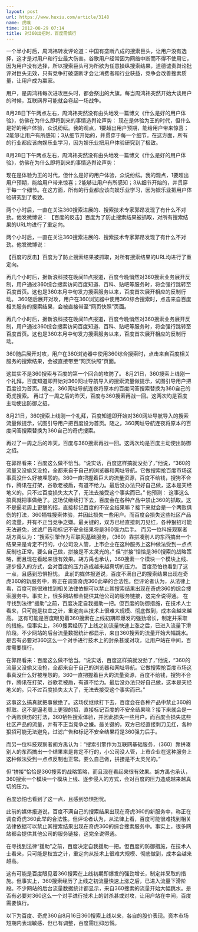 ```yaml
---
layout: post
url: https://www.huxiu.com/article/3148
name: 虎嗅
time: 2012-08-29 07:14
title: 对360出招时，百度需慎行
---
```

一个半小时后，周鸿祎转发评论道：中国有垄断八成的搜索巨头，让用户没有选择，这才是对用户和行业最大伤害。谷歌用户经常因为网络中断而不得不使用它，因为用户没有选择，所以搜索巨头可为所欲为任意操纵搜索结果，道德谴责舆论批评对巨头无效，只有竞争打破垄断才会让消费者和行业获益，竞争会改善搜索质量，让用户成为赢家。

用户，是周鸿祎每次进攻巨头时，都会祭出的大旗。每当周鸿祎突然开始大谈用户的时候，互联网界可能就会卷起一场战争。

8月28日下午两点左右，周鸿祎突然没有由头地发一篇博文《什么是好的用户体验》，仿佛在为什么即将到来的事情造舆论声势： 现在是体验为王的时代，但什么是好的用户体验，众说纷纭。我的观点，1要超出用户预期，能给用户带来惊喜；2能够让用户有所感知；3从细节开始的，并贯穿于每一个细节。在这方面，所有的行业都应该向娱乐业学习，因为娱乐业把用户体验研究到了极致。

8月28日下午两点左右，周鸿祎突然没有由头地发一篇博文《什么是好的用户体验》，仿佛在为什么即将到来的事情造舆论声势：

现在是体验为王的时代，但什么是好的用户体验，众说纷纭。我的观点，1要超出用户预期，能给用户带来惊喜；2能够让用户有所感知；3从细节开始的，并贯穿于每一个细节。在这方面，所有的行业都应该向娱乐业学习，因为娱乐业把用户体验研究到了极致。

两个小时后，一直在关注360搜索进展的、搜索技术专家郭昂发现了有什么不对劲。他发微博说： 【百度的反击】百度为了防止搜索结果被抓取，对所有搜索结果的URL均进行了重定向。

两个小时后，一直在关注360搜索进展的、搜索技术专家郭昂发现了有什么不对劲。他发微博说：

【百度的反击】百度为了防止搜索结果被抓取，对所有搜索结果的URL均进行了重定向。

再几个小时后，据新浪科技在晚间11点报道，百度今晚悄然对360搜索业务展开反制，用户通过360综合搜索访问百度知道、百科、贴吧等服务时，将会强行跳转至百度首页。这也是360本月中旬发力搜索服务以来，百度首次展开相应的反制行动。 360随后展开对攻，用户在360浏览器中使用360综合搜索时，点击来自百度相关服务的搜索结果，会被直接带至“网页快照”页面。

再几个小时后，据新浪科技在晚间11点报道，百度今晚悄然对360搜索业务展开反制，用户通过360综合搜索访问百度知道、百科、贴吧等服务时，将会强行跳转至百度首页。这也是360本月中旬发力搜索服务以来，百度首次展开相应的反制行动。

360随后展开对攻，用户在360浏览器中使用360综合搜索时，点击来自百度相关服务的搜索结果，会被直接带至“网页快照”页面。

这其实不是360搜索与百度的第一个回合的攻防了。 8月21日，360搜索上线刚一个礼拜，百度知道即开始对360网址导航导入的搜索流量做提示，试图引导用户把百度设为首页。随之，360网址导航连夜将原本的百度问答搜索替换为360自己的奇虎搜索。 再过了一周之后的昨天，百度与360搜索再战一回。这两次均是百度主动使出防御之招。

8月21日，360搜索上线刚一个礼拜，百度知道即开始对360网址导航导入的搜索流量做提示，试图引导用户把百度设为首页。随之，360网址导航连夜将原本的百度问答搜索替换为360自己的奇虎搜索。

再过了一周之后的昨天，百度与360搜索再战一回。这两次均是百度主动使出防御之招。

在郭昂看来：百度这么做不恰当。“说实话，百度这样搞就没劲了，”他说，“360的流量又没偷又没抢，全都来自于自己的浏览器和网址导航。它做搜索抢百度市场这事真没什么好被埋怨的。360一直把握着巨大的流量资源，百度不给钱，搜狗不合作，腾讯在打架，谷歌老被盾，有道不给力。最后没办法只好自己做，这本是天经地义的。只不过百度损失太大了，无法去接受这个事实而已。” 他预测： 这事这么搞真就把事做绝了。这场仗继续打下去，百度会在各种产品中禁止360的抓取。这不是逼老周上更狠的招，直接标记百度的不安全结果嘛？接下来就会是一个两败俱伤的打法，360牺牲搜索体验，并因此损失一些用户。而百度会损失这些社区产品的流量，并有不正当竞争之嫌。最关键的，双方已经直接刺刀见红，各种狠招可能无法避免，过滤广告和标记不安全结果将是360强力后手。 而另一位科技观察者胡方禹认为：“搜索引擎作为互联网基础服务，（360）靠拼凑别人的东西搞出一个结果来是肯定不行的，小公司没人管，上市企业在这种服务上这种做法受到一点点反制也正常。要么自己做，拼接是不太灵光的。” 但“拼接”恰恰是360搜索的战略策略，而且现在看起来很有效果。胡方禹也承认，360搜索一个模块一个模块上线、逐步侵入的方式，会对百度的压力造成越来越真切的压力。 百度恐怕也看到了这一点，且感到恐惧担忧。 此前的媒体报道说，百度不满自己的搜索结果出现在奇虎360的新服务中，称正在调查奇虎360此举的合法性。但评论者认为，从法律上看，百度可能很难找到相关法律依据可以禁止其搜索结果出现在奇虎360的综合搜索服务中。事实上，很多网站都会提供其他公司的服务链接，这完全说得通。 在寻找到法律“援助”之前，百度决定自我援助一把。但百度的防御措施，在技术人士看来，只可能是权宜之计，重定向从技术上很难大规模、彻底做到，成本会越来越高。 这有可能是百度眼见着360搜索在上线初期即爆发的强劲增长，制定并采取的措施。但事实上，360搜索经历了上线之初流量快速上涨之后，已进入流量下滑阶段。不少网站的后台流量数据统计都显示，来自360搜索的流量开始大幅跳水。是否有必要对360这么一个对手进行技术上的封杀甚或对攻，让用户站在中间，百度需要慎行。

在郭昂看来：百度这么做不恰当。“说实话，百度这样搞就没劲了，”他说，“360的流量又没偷又没抢，全都来自于自己的浏览器和网址导航。它做搜索抢百度市场这事真没什么好被埋怨的。360一直把握着巨大的流量资源，百度不给钱，搜狗不合作，腾讯在打架，谷歌老被盾，有道不给力。最后没办法只好自己做，这本是天经地义的。只不过百度损失太大了，无法去接受这个事实而已。”

这事这么搞真就把事做绝了。这场仗继续打下去，百度会在各种产品中禁止360的抓取。这不是逼老周上更狠的招，直接标记百度的不安全结果嘛？接下来就会是一个两败俱伤的打法，360牺牲搜索体验，并因此损失一些用户。而百度会损失这些社区产品的流量，并有不正当竞争之嫌。最关键的，双方已经直接刺刀见红，各种狠招可能无法避免，过滤广告和标记不安全结果将是360强力后手。

而另一位科技观察者胡方禹认为：“搜索引擎作为互联网基础服务，（360）靠拼凑别人的东西搞出一个结果来是肯定不行的，小公司没人管，上市企业在这种服务上这种做法受到一点点反制也正常。要么自己做，拼接是不太灵光的。”

但“拼接”恰恰是360搜索的战略策略，而且现在看起来很有效果。胡方禹也承认，360搜索一个模块一个模块上线、逐步侵入的方式，会对百度的压力造成越来越真切的压力。

百度恐怕也看到了这一点，且感到恐惧担忧。

此前的媒体报道说，百度不满自己的搜索结果出现在奇虎360的新服务中，称正在调查奇虎360此举的合法性。但评论者认为，从法律上看，百度可能很难找到相关法律依据可以禁止其搜索结果出现在奇虎360的综合搜索服务中。事实上，很多网站都会提供其他公司的服务链接，这完全说得通。

在寻找到法律“援助”之前，百度决定自我援助一把。但百度的防御措施，在技术人士看来，只可能是权宜之计，重定向从技术上很难大规模、彻底做到，成本会越来越高。

这有可能是百度眼见着360搜索在上线初期即爆发的强劲增长，制定并采取的措施。但事实上，360搜索经历了上线之初流量快速上涨之后，已进入流量下滑阶段。不少网站的后台流量数据统计都显示，来自360搜索的流量开始大幅跳水。是否有必要对360这么一个对手进行技术上的封杀甚或对攻，让用户站在中间，百度需要慎行。

以下为百度、奇虎360自8月16日360搜索上线以来，各自的股价表现。资本市场短期内表现敏感、但已有调整，百度需压抑恐慌。

